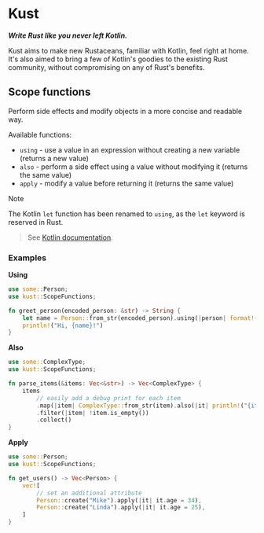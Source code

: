 # Kust

_**Write Rust like you never left Kotlin.**_

Kust aims to make new Rustaceans, familiar with Kotlin, feel right at home. It's also aimed to bring a few of Kotlin's goodies to the existing Rust community, without compromising on any of Rust's benefits.

## Scope functions

Perform side effects and modify objects in a more concise and readable way.

Available functions:

- `using` - use a value in an expression without creating a new variable (returns a new value)
- `also` - perform a side effect using a value without modifying it (returns the same value)
- `apply` - modify a value before returning it (returns the same value)

> [!NOTE]
> The Kotlin `let` function has been renamed to `using`, as the `let` keyword is reserved in Rust.

> See [Kotlin documentation](https://kotlinlang.org/docs/scope-functions.html).

### Examples

**Using**

```rust
use some::Person;
use kust::ScopeFunctions;

fn greet_person(encoded_person: &str) -> String {
    let name = Person::from_str(encoded_person).using(|person| format!("{} {}", person.first_name, person.last_name));
    println!("Hi, {name}!")
}
```

**Also**

```rust
use some::ComplexType;
use kust::ScopeFunctions;

fn parse_items(&items: Vec<&str>) -> Vec<ComplexType> {
    items
        // easily add a debug print for each item
        .map(|item| ComplexType::from_str(item).also(|it| println!("{it}")))
        .filter(|item| !item.is_empty())
        .collect()
}
```

**Apply**

```rust
use some::Person;
use kust::ScopeFunctions;

fn get_users() -> Vec<Person> {
    vec![
        // set an additional attribute
        Person::create("Mike").apply(|it| it.age = 34),
        Person::create("Linda").apply(|it| it.age = 25),
    ]
}
```
